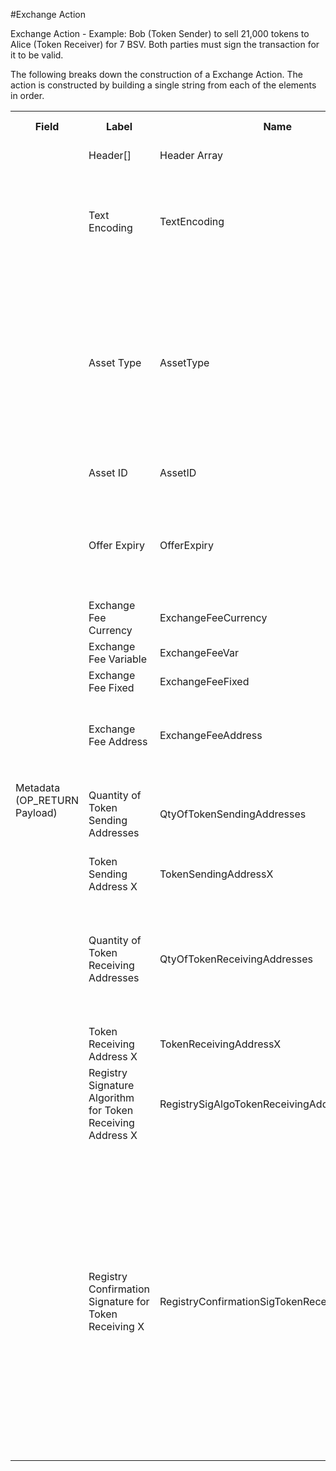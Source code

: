 
#Exchange Action

Exchange Action -  Example: Bob (Token Sender) to sell 21,000 tokens to Alice (Token Receiver) for 7 BSV.  Both parties must sign the transaction for it to be valid.

The following breaks down the construction of a Exchange Action. The action is constructed by building a single string from each of the elements in order.

<div class="ritz grid-container" dir="ltr">
    <table class="waffle" cellspacing="0" cellpadding="0" table-layout=fixed width=100%>
         <tr style='height:19px;'>
            <th style="width:6%" class="s0">Field</th>
               <th style="width:9%" class="s1">Label</th>
            <th style="width:9%" class="s1">Name</th>
            <th style="width:2%" class="s1">Bytes</th>
            <th style="width:29%" class="s1">Example Values</th>
            <th style="width:26%" class="s1">Comments</th>
            <th style="width:5%" class="s1">Data Type</th>
            <th style="width:14%" class="s2">Amendment Restrictions</th>
        </tr>
        <tr>
            <td class="s5" rowspan="15">Metadata (OP_RETURN Payload)</td>
            <td class="t6">Header[]</td>
            <td class="t6">Header Array</td>
            <td class="t6">-</td>
            <td class="t6">-</td>
            <td class="t6">Common header data for all messages</td>
            <td class="t6">Header</td>
            <td class="t7"></td>
        </tr>
                <tr>
            <td class="t10">Text Encoding</td>
            <td class="t10">TextEncoding</td>
            <td class="t10">1</td>
            <td class="t10" style="word-break:break-all">0</td>
            <td class="t10"> 0 = ASCII, 1 = UTF-8, 2 = UTF-16, 3 = Unicode.  Encoding applies to all 'text' data types. All 'string' types will always be encoded with ASCII.  Where string is selected, all fields will be ASCII.</td>
            <td class="t10">uint8</td>
            <td class="t11">Can be changed by Issuer or Operator at their discretion.</td>
        </tr>                <tr>
            <td class="t10">Asset Type</td>
            <td class="t10">AssetType</td>
            <td class="t10">3</td>
            <td class="t10" style="word-break:break-all">RRE</td>
            <td class="t10">The Asset Type and Asset ID are used by wallets/Ccontracts/users to link the Action to the Asset Creation Action. All Actions reference the Asset Creation Action.  The Asset Creation Txn-ID is not used because Asset Amendments would result in all Token Owners would need to have their tokens 'updated'.</td>
            <td class="t10">string</td>
            <td class="t11"></td>
        </tr>                <tr>
            <td class="t10">Asset ID</td>
            <td class="t10">AssetID</td>
            <td class="t10">32</td>
            <td class="t10" style="word-break:break-all">apm2qsznhks23z</td>
            <td class="t10"></td>
            <td class="t10">string</td>
            <td class="t11"></td>
        </tr>                <tr>
            <td class="t10">Offer Expiry</td>
            <td class="t10">OfferExpiry</td>
            <td class="t10">8</td>
            <td class="t10" style="word-break:break-all">Sun May 06 2018 06:00:00 GMT+1000 (AEST)</td>
            <td class="t10">This prevents the token receiver from holding on to the signed message as a form of a call option.  Eg. the sale of these tokens at this price is valid for 30 mins.</td>
            <td class="t10">time</td>
            <td class="t11"></td>
        </tr>                <tr>
            <td class="t10">Exchange Fee Currency</td>
            <td class="t10">ExchangeFeeCurrency</td>
            <td class="t10">3</td>
            <td class="t10" style="word-break:break-all">AUD</td>
            <td class="t10">BSV, USD, AUD, EUR, etc.</td>
            <td class="t10">string</td>
            <td class="t11"></td>
        </tr>                <tr>
            <td class="t10">Exchange Fee Variable</td>
            <td class="t10">ExchangeFeeVar</td>
            <td class="t10">4</td>
            <td class="t10" style="word-break:break-all">0.005</td>
            <td class="t10">Percent of the value of the transaction</td>
            <td class="t10">float32</td>
            <td class="t11"></td>
        </tr>                <tr>
            <td class="t10">Exchange Fee Fixed</td>
            <td class="t10">ExchangeFeeFixed</td>
            <td class="t10">4</td>
            <td class="t10" style="word-break:break-all">0.01</td>
            <td class="t10">                                     </td>
            <td class="t10">float32</td>
            <td class="t11"></td>
        </tr>                <tr>
            <td class="t10">Exchange Fee Address</td>
            <td class="t10">ExchangeFeeAddress</td>
            <td class="t10">34</td>
            <td class="t10" style="word-break:break-all">1HQ2ULuD7T5ykaucZ3KmTo4i29925Qa6ic</td>
            <td class="t10">Identifies the public address that the exchange fee should be paid to.</td>
            <td class="t10">string</td>
            <td class="t11"></td>
        </tr>                <tr>
            <td class="t10">Quantity of Token Sending Addresses</td>
            <td class="t10">QtyOfTokenSendingAddresses</td>
            <td class="t10">1</td>
            <td class="t10" style="word-break:break-all">2</td>
            <td class="t10">Number input addresses that are sending tokens. Number equates to the number of inputs starting with index 0. 1-255, 0 is not valid.</td>
            <td class="t10">uint8</td>
            <td class="t11"></td>
        </tr>                <tr>
            <td class="t10">Token Sending Address X</td>
            <td class="t10">TokenSendingAddressX</td>
            <td class="t10">8</td>
            <td class="t10" style="word-break:break-all">100</td>
            <td class="t10">Value of tokens to be spent from the address at Input Index X</td>
            <td class="t10">uint64</td>
            <td class="t11"></td>
        </tr>                <tr>
            <td class="t10">Quantity of Token Receiving Addresses</td>
            <td class="t10">QtyOfTokenReceivingAddresses</td>
            <td class="t10">1</td>
            <td class="t10" style="word-break:break-all">1</td>
            <td class="t10">Number of output addresses receiving tokens. The number equates to the number of Bitcoin input addresses that come sequentially after the token sending input addresses. 1-255. 0 is not valid.</td>
            <td class="t10">uint8</td>
            <td class="t11"></td>
        </tr>                <tr>
            <td class="t10">Token Receiving Address X</td>
            <td class="t10">TokenReceivingAddressX</td>
            <td class="t10">8</td>
            <td class="t10" style="word-break:break-all">1351</td>
            <td class="t10">Value of tokens to be received by the address at Output Address X</td>
            <td class="t10">uint64</td>
            <td class="t11"></td>
        </tr>                <tr>
            <td class="t10">Registry Signature Algorithm for Token Receiving Address X</td>
            <td class="t10">RegistrySigAlgoTokenReceivingAddressX</td>
            <td class="t10">1</td>
            <td class="t10" style="word-break:break-all">1</td>
            <td class="t10">0 = No Registry-signed Message, 1 = ECDSA+secp256k1</td>
            <td class="t10">uint8</td>
            <td class="t11"></td>
        </tr>                <tr>
            <td class="t10">Registry Confirmation Signature for Token Receiving X</td>
            <td class="t10">RegistryConfirmationSigTokenReceivingAddressX</td>
            <td class="t10">0</td>
            <td class="t10" style="word-break:break-all">IEwzJB23sFryKMzx5MfBwnt1GMUKNTQnqF8WhsSD1wwtKKg7BoA/5GLeu5Unwar7ZhtR18tdzuIfdXDtU+zMHL8=</td>
            <td class="t10">Length 0-255 bytes. IF restricted to a registry (whitelist) or has transfer restrictions (age, location, investor status): ECDSA+secp256k1 (or the like) signed message provided by an approved/trusted registry through an API signature of [Contract Address + Asset Code + Public Address + Blockhash of the Latest Block + Block Height + Confirmed/Rejected Bool]. If no transfer restrictions(trade restriction/age restriction fields in the Asset Type payload. or restricted to a whitelist by the Contract Auth Flags, it is a NULL field.</td>
            <td class="t10">nvarchar8</td>
            <td class="t11"></td>
        </tr>
    </table>
</div>